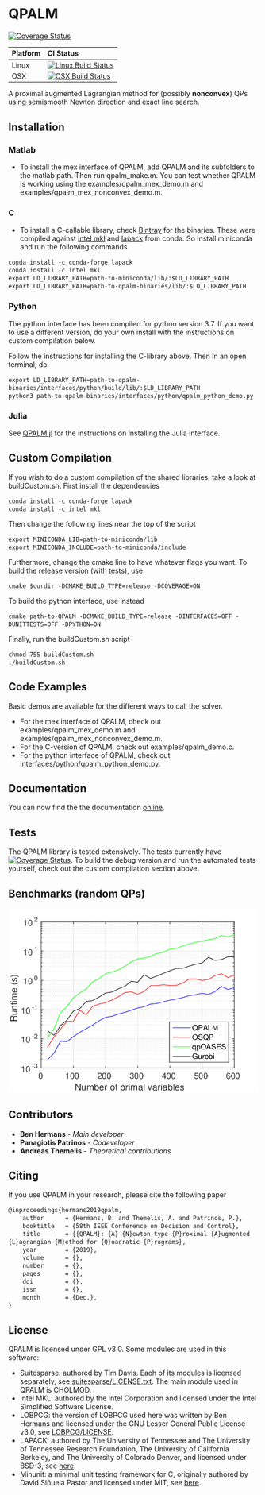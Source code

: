 # QPALM

[![Coverage Status](https://coveralls.io/repos/github/Benny44/QPALM/badge.svg?branch=master)](https://coveralls.io/github/Benny44/QPALM?branch=master)

Platform | CI Status
---------|:---------
Linux    | [![Linux Build Status](https://travis-ci.org/Benny44/QPALM.svg?env=BADGE=linux&branch=master)](https://travis-ci.com/Benny44/QPALM)
OSX      | [![OSX Build Status](https://travis-ci.org/Benny44/QPALM.svg?env=BADGE=osx&branch=master)](https://travis-ci.com/Benny44/QPALM)

A proximal augmented Lagrangian method for (possibly **nonconvex**) QPs using semismooth Newton direction and exact line search.

## Installation

### **Matlab**
* To install the mex interface of QPALM, add QPALM and its subfolders to the matlab path. Then run qpalm_make.m. You can test whether QPALM is working using 
the examples/qpalm_mex_demo.m and examples/qpalm_mex_nonconvex_demo.m.
### **C**
* To install a C-callable library, check [Bintray](https://bintray.com/benny44/generic/QPALM) for the binaries. These were compiled against [intel mkl](https://anaconda.org/intel/mkl) and [lapack](https://anaconda.org/conda-forge/lapack) from conda. So install miniconda and run the following commands
```
conda install -c conda-forge lapack
conda install -c intel mkl
export LD_LIBRARY_PATH=path-to-miniconda/lib/:$LD_LIBRARY_PATH
export LD_LIBRARY_PATH=path-to-qpalm-binaries/lib/:$LD_LIBRARY_PATH
```
### **Python**
The python interface has been compiled for python version 3.7. If you want to use a different version, do your own install with the instructions on custom compilation below.

Follow the instructions for installing the C-library above. Then in an open terminal, do
```
export LD_LIBRARY_PATH=path-to-qpalm-binaries/interfaces/python/build/lib/:$LD_LIBRARY_PATH
python3 path-to-qpalm-binaries/interfaces/python/qpalm_python_demo.py
```

### **Julia**
See [QPALM.jl](https://github.com/kul-forbes/QPALM.jl/tree/856c70d2be99a24e5d9a6391be45cf40c48947d4) for the instructions on installing the Julia interface.

## Custom Compilation
If you wish to do a custom compilation of the shared libraries, take a look at buildCustom.sh. First install the dependencies
```
conda install -c conda-forge lapack
conda install -c intel mkl
```

Then change the following lines near the top of the script
```
export MINICONDA_LIB=path-to-miniconda/lib
export MINICONDA_INCLUDE=path-to-miniconda/include
```

Furthermore, change the cmake line to have whatever flags you want. To build the release version (with tests), use
```
cmake $curdir -DCMAKE_BUILD_TYPE=release -DCOVERAGE=ON
```
To build the python interface, use instead
```
cmake path-to-QPALM -DCMAKE_BUILD_TYPE=release -DINTERFACES=OFF -DUNITTESTS=OFF -DPYTHON=ON
```

Finally, run the buildCustom.sh script
```
chmod 755 buildCustom.sh
./buildCustom.sh
```

## Code Examples

Basic demos are available for the different ways to call the solver.
* For the mex interface of QPALM, check out examples/qpalm_mex_demo.m and examples/qpalm_mex_nonconvex_demo.m.
* For the C-version of QPALM, check out examples/qpalm_demo.c.
* For the python interface of QPALM, check out interfaces/python/qpalm_python_demo.py.

## Documentation

You can now find the the documentation [online](https://benny44.github.io/QPALM/).

## Tests

The QPALM library is tested extensively. The tests currently have [![Coverage Status](https://coveralls.io/repos/github/Benny44/QPALM/badge.svg?branch=master)](https://coveralls.io/github/Benny44/QPALM?branch=master). To build the debug version and run the automated tests yourself, check out the custom compilation section above.

## Benchmarks (random QPs)

![](randomQP.png)

## Contributors

* **Ben Hermans** - *Main developer*
* **Panagiotis Patrinos** - *Codeveloper*
* **Andreas Themelis** - *Theoretical contributions*

## Citing

If you use QPALM in your research, please cite the following paper
```
@inproceedings{hermans2019qpalm,
	author      = {Hermans, B. and Themelis, A. and Patrinos, P.},
	booktitle   = {58th IEEE Conference on Decision and Control},
	title       = {{QPALM}: {A} {N}ewton-type {P}roximal {A}ugmented {L}agrangian {M}ethod for {Q}uadratic {P}rograms},
	year        = {2019},
	volume      = {},
	number      = {},
	pages       = {},
	doi         = {},
	issn        = {},
	month       = {Dec.},
}
```

## License

QPALM is licensed under GPL v3.0. Some modules are used in this software: 
* Suitesparse: authored by Tim Davis. Each of its modules is licensed separately, see [suitesparse/LICENSE.txt](https://github.com/jluttine/suitesparse/blob/e409f9fb39181ea86718dbf91ce39c2c7e6c3dcd/LICENSE.txt). The main module used in QPALM is CHOLMOD.
* Intel MKL: authored by the Intel Corporation and licensed under the Intel Simplified Software License.
* LOBPCG: the version of LOBPCG used here was written by Ben Hermans and licensed under the GNU Lesser General Public License v3.0, see [LOBPCG/LICENSE](https://github.com/Benny44/LOBPCG/blob/master/LICENSE).
* LAPACK: authored by The University of Tennessee and The University of Tennessee Research Foundation, The University of California Berkeley, and The University of Colorado Denver, and licensed under BSD-3, see [here](https://github.com/Reference-LAPACK/lapack/blob/master/LICENSE).
* Minunit: a minimal unit testing framework for C, originally authored by David Siñuela Pastor and licensed under MIT, see [here](https://github.com/siu/minunit/blob/master/MIT-LICENSE.txt). 

